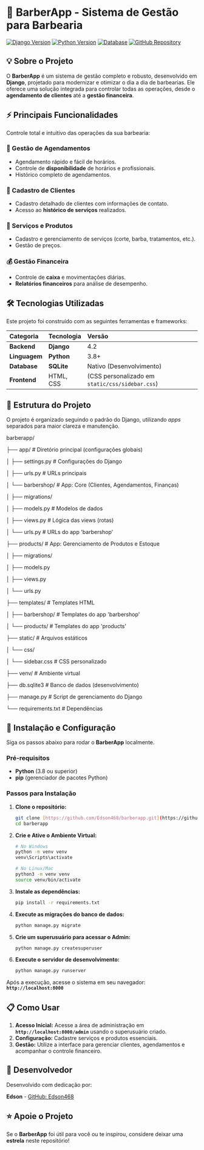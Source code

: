 # 💈 BarberApp - Sistema de Gestão para Barbearia

[![Django Version](https://img.shields.io/badge/Django-4.2-green)](https://www.djangoproject.com/)
[![Python Version](https://img.shields.io/badge/Python-3.8+-blue)](https://www.python.org/)
[![Database](https://img.shields.io/badge/SQLite-Database-003B57)](https://www.sqlite.org/index.html)
[![GitHub Repository](https://img.shields.io/badge/Repositório-Edson468%2Fbarberapp-informational)](https://github.com/Edson468/barberapp)

## 💡 Sobre o Projeto

O **BarberApp** é um sistema de gestão completo e robusto, desenvolvido em **Django**, projetado para modernizar e otimizar o dia a dia de barbearias. Ele oferece uma solução integrada para controlar todas as operações, desde o **agendamento de clientes** até a **gestão financeira**.

## ⚡ Principais Funcionalidades

Controle total e intuitivo das operações da sua barbearia:

### 📅 Gestão de Agendamentos
* Agendamento rápido e fácil de horários.
* Controle de **disponibilidade** de horários e profissionais.
* Histórico completo de agendamentos.

### 👥 Cadastro de Clientes
* Cadastro detalhado de clientes com informações de contato.
* Acesso ao **histórico de serviços** realizados.

### 💇 Serviços e Produtos
* Cadastro e gerenciamento de serviços (corte, barba, tratamentos, etc.).
* Gestão de preços.

### 💰 Gestão Financeira
* Controle de **caixa** e movimentações diárias.
* **Relatórios financeiros** para análise de desempenho.

## 🛠️ Tecnologias Utilizadas

Este projeto foi construído com as seguintes ferramentas e frameworks:

| Categoria | Tecnologia | Versão |
| :--- | :--- | :--- |
| **Backend** | **Django** | 4.2 |
| **Linguagem** | **Python** | 3.8+ |
| **Database** | **SQLite** | Nativo (Desenvolvimento) |
| **Frontend** | HTML, CSS | (CSS personalizado em `static/css/sidebar.css`) |

## 📁 Estrutura do Projeto

O projeto é organizado seguindo o padrão do Django, utilizando *apps* separados para maior clareza e manutenção.

barberapp/

├── app/                          # Diretório principal (configurações globais)

│   ├── settings.py              # Configurações do Django

│   ├── urls.py                  # URLs principais

│   └── barbershop/              # App: Core (Clientes, Agendamentos, Finanças)

│       ├── migrations/

│       ├── models.py            # Modelos de dados

│       ├── views.py             # Lógica das views (rotas)

│       └── urls.py              # URLs do app 'barbershop'

├── products/                    # App: Gerenciamento de Produtos e Estoque

│   ├── migrations/

│   ├── models.py

│   ├── views.py

│   └── urls.py

├── templates/                   # Templates HTML

│   ├── barbershop/             # Templates do app 'barbershop'

│   └── products/               # Templates do app 'products'

├── static/                      # Arquivos estáticos

│   └── css/

│       └── sidebar.css         # CSS personalizado

├── venv/                       # Ambiente virtual

├── db.sqlite3                  # Banco de dados (desenvolvimento)

├── manage.py                   # Script de gerenciamento do Django

└── requirements.txt            # Dependências

## 🚀 Instalação e Configuração

Siga os passos abaixo para rodar o **BarberApp** localmente.

### Pré-requisitos
* **Python** (3.8 ou superior)
* **pip** (gerenciador de pacotes Python)

### Passos para Instalação

1.  **Clone o repositório:**
    ```bash
    git clone [https://github.com/Edson468/barberapp.git](https://github.com/Edson468/barberapp.git)
    cd barberapp
    ```

2.  **Crie e Ative o Ambiente Virtual:**
    ```bash
    # No Windows
    python -m venv venv
    venv\Scripts\activate

    # No Linux/Mac
    python3 -m venv venv
    source venv/bin/activate
    ```

3.  **Instale as dependências:**
    ```bash
    pip install -r requirements.txt
    ```

4.  **Execute as migrações do banco de dados:**
    ```bash
    python manage.py migrate
    ```

5.  **Crie um superusuário para acessar o Admin:**
    ```bash
    python manage.py createsuperuser
    ```

6.  **Execute o servidor de desenvolvimento:**
    ```bash
    python manage.py runserver
    ```

Após a execução, acesse o sistema em seu navegador: **`http://localhost:8000`**

## 📋 Como Usar

1.  **Acesso Inicial:** Acesse a área de administração em **`http://localhost:8000/admin`** usando o superusuário criado.
2.  **Configuração:** Cadastre serviços e produtos essenciais.
3.  **Gestão:** Utilize a interface para gerenciar clientes, agendamentos e acompanhar o controle financeiro.

## 👤 Desenvolvedor

Desenvolvido com dedicação por:

**Edson** - [GitHub: Edson468](https://github.com/Edson468)

## ⭐ Apoie o Projeto

Se o **BarberApp** foi útil para você ou te inspirou, considere deixar uma **estrela** neste repositório!

